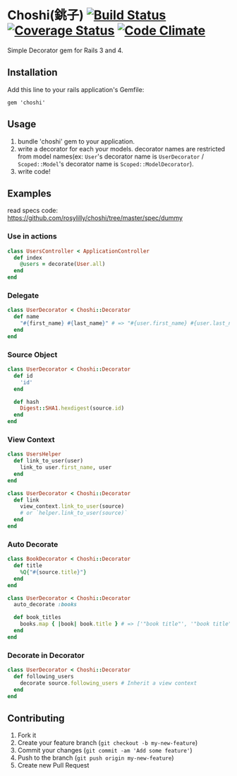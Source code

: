 # Choshi(銚子) [![Build Status](https://travis-ci.org/rosylilly/choshi.png?branch=master)](https://travis-ci.org/rosylilly/choshi) [![Coverage Status](https://coveralls.io/repos/rosylilly/choshi/badge.png?branch=master)](https://coveralls.io/r/rosylilly/choshi) [![Code Climate](https://codeclimate.com/github/rosylilly/choshi.png)](https://codeclimate.com/github/rosylilly/choshi)

Simple Decorator gem for Rails 3 and 4.

## Installation

Add this line to your rails application's Gemfile:

    gem 'choshi'

## Usage

1. bundle 'choshi' gem to your application.
2. write a decorator for each your models. decorator names are restricted from model names(ex: `User`'s decorator name is `UserDecorator` / `Scoped::Model`'s decorator name is `Scoped::ModelDecorator`).
3. write code!

## Examples

read specs code: <https://github.com/rosylilly/choshi/tree/master/spec/dummy>

### Use in actions

```ruby
class UsersController < ApplicationController
  def index
    @users = decorate(User.all)
  end
end
```

### Delegate

```ruby
class UserDecorator < Choshi::Decorator
  def name
    "#{first_name} #{last_name}" # => "#{user.first_name} #{user.last_name}"
  end
end
```

### Source Object

```ruby
class UserDecorator < Choshi::Decorator
  def id
    'id'
  end

  def hash
    Digest::SHA1.hexdigest(source.id)
  end
end
```

### View Context

```ruby
class UsersHelper
  def link_to_user(user)
    link_to user.first_name, user
  end
end

class UserDecorator < Choshi::Decorator
  def link
    view_context.link_to_user(source)
    # or `helper.link_to_user(source)`
  end
end
```

### Auto Decorate

```ruby
class BookDecorator < Choshi::Decorator
  def title
    %Q{"#{source.title}"}
  end
end

class UserDecorator < Choshi::Decorator
  auto_decorate :books

  def book_titles
    books.map { |book| book.title } # => ['"book title"', '"book title"' ... ]
  end
end
```

### Decorate in Decorator

```ruby
class UserDecorator < Choshi::Decorator
  def following_users
    decorate source.following_users # Inherit a view context
  end
end
```

## Contributing

1. Fork it
2. Create your feature branch (`git checkout -b my-new-feature`)
3. Commit your changes (`git commit -am 'Add some feature'`)
4. Push to the branch (`git push origin my-new-feature`)
5. Create new Pull Request
